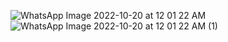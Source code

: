 ![WhatsApp Image 2022-10-20 at 12 01 22 AM](https://user-images.githubusercontent.com/111416514/196775216-5b90b6ff-573c-4770-a4db-675e68566556.jpeg)
![WhatsApp Image 2022-10-20 at 12 01 22 AM (1)](https://user-images.githubusercontent.com/111416514/196775222-34b579f1-7b30-4b0e-b32b-e84a5b9ff89d.jpeg)
